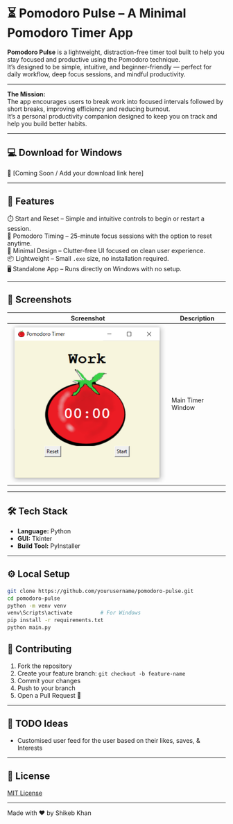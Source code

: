 # ⏳ Pomodoro Pulse – A Minimal Pomodoro Timer App

**Pomodoro Pulse** is a lightweight, distraction-free timer tool built to help you stay focused and productive using the Pomodoro technique.  
It’s designed to be simple, intuitive, and beginner-friendly — perfect for daily workflow, deep focus sessions, and mindful productivity.

---

**The Mission:**  
The app encourages users to break work into focused intervals followed by short breaks, improving efficiency and reducing burnout.  
It’s a personal productivity companion designed to keep you on track and help you build better habits.

---

## 💻 Download for Windows

🔗 [Coming Soon / Add your download link here]

---

## 🚀 Features

⏱️ Start and Reset – Simple and intuitive controls to begin or restart a session.  
🔔 Pomodoro Timing – 25-minute focus sessions with the option to reset anytime.  
🧠 Minimal Design – Clutter-free UI focused on clean user experience.  
📦 Lightweight – Small `.exe` size, no installation required.  
🖥️ Standalone App – Runs directly on Windows with no setup.

---

## 📸 Screenshots

| Screenshot | Description |
|------------|-------------|
| ![Main](screenshots/main_window.png) | Main Timer Window |

---

## 🛠 Tech Stack

- **Language:** Python  
- **GUI:** Tkinter  
- **Build Tool:** PyInstaller

---

## ⚙️ Local Setup

```bash
git clone https://github.com/yourusername/pomodoro-pulse.git
cd pomodoro-pulse
python -m venv venv
venv\Scripts\activate         # For Windows
pip install -r requirements.txt
python main.py
```

## 👥 Contributing

1. Fork the repository
2. Create your feature branch: `git checkout -b feature-name`
3. Commit your changes
4. Push to your branch
5. Open a Pull Request 🚀

---

## 📌 TODO Ideas

- Customised user feed for the user based on their likes, saves, & Interests

---

## 📄 License

[MIT License](LICENSE)

---

Made with ❤️ by Shikeb Khan
